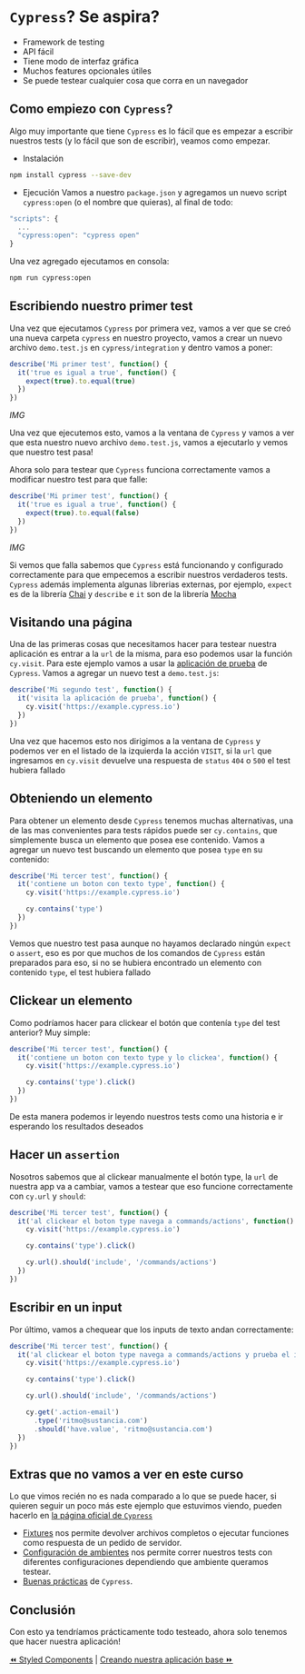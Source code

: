 # `Cypress`? Se aspira?
* Framework de testing
* API fácil
* Tiene modo de interfaz gráfica
* Muchos features opcionales útiles
* Se puede testear cualquier cosa que corra en un navegador

## Como empiezo con `Cypress`?
Algo muy importante que tiene `Cypress` es lo fácil que es empezar a escribir nuestros tests (y lo fácil que son de escribir), veamos como empezar.

- Instalación
```bash
npm install cypress --save-dev
```

- Ejecución
Vamos a nuestro `package.json` y agregamos un nuevo script `cypress:open` (o el nombre que quieras), al final de todo:
```javascript
"scripts": {
  ...
  "cypress:open": "cypress open"
}
```
Una vez agregado ejecutamos en consola:
```bash
npm run cypress:open
```

## Escribiendo nuestro primer test
Una vez que ejecutamos `Cypress` por primera vez, vamos a ver que se creó una nueva carpeta `cypress` en nuestro proyecto, vamos a crear un nuevo archivo `demo.test.js` en `cypress/integration` y dentro vamos a poner:
```javascript
describe('Mi primer test', function() {
  it('true es igual a true', function() {
    expect(true).to.equal(true)
  })
})
```

*IMG*

Una vez que ejecutemos esto, vamos a la ventana de `Cypress` y vamos a ver que esta nuestro nuevo archivo `demo.test.js`, vamos a ejecutarlo y vemos que nuestro test pasa!

Ahora solo para testear que `Cypress` funciona correctamente vamos a modificar nuestro test para que falle:
```javascript
describe('Mi primer test', function() {
  it('true es igual a true', function() {
    expect(true).to.equal(false)
  })
})
```

*IMG*

Si vemos que falla sabemos que `Cypress` está funcionando y configurado correctamente para que empecemos a escribir nuestros verdaderos tests. 
`Cypress` además implementa algunas librerias externas, por ejemplo, `expect` es de la librería [Chai](http://chaijs.com/) y `describe` e `it` son de la librería [Mocha](https://mochajs.org/)

## Visitando una página
Una de las primeras cosas que necesitamos hacer para testear nuestra aplicación es entrar a la `url` de la misma, para eso podemos usar la función `cy.visit`. Para este ejemplo vamos a usar la [aplicación de prueba](https://example.cypress.io) de `Cypress`. Vamos a agregar un nuevo test a `demo.test.js`:
```javascript
describe('Mi segundo test', function() {
  it('visita la aplicación de prueba', function() {
    cy.visit('https://example.cypress.io')
  })
})
```
Una vez que hacemos esto nos dirigimos a la ventana de `Cypress` y podemos ver en el listado de la izquierda la acción `VISIT`, si la `url` que ingresamos en `cy.visit` devuelve una respuesta de `status` `404` o `500` el test hubiera fallado

## Obteniendo un elemento
Para obtener un elemento desde `Cypress` tenemos muchas alternativas, una de las mas convenientes para tests rápidos puede ser `cy.contains`, que simplemente busca un elemento que posea ese contenido. Vamos a agregar un nuevo test buscando un elemento que posea `type` en su contenido:
```javascript
describe('Mi tercer test', function() {
  it('contiene un boton con texto type', function() {
    cy.visit('https://example.cypress.io')

    cy.contains('type')
  })
})
```
Vemos que nuestro test pasa aunque no hayamos declarado ningún `expect` o `assert`, eso es por que muchos de los comandos de `Cypress` están preparados para eso, si no se hubiera encontrado un elemento con contenido `type`, el test hubiera fallado

## Clickear un elemento
Como podríamos hacer para clickear el botón que contenía `type` del test anterior? Muy simple:
```javascript
describe('Mi tercer test', function() {
  it('contiene un boton con texto type y lo clickea', function() {
    cy.visit('https://example.cypress.io')

    cy.contains('type').click()
  })
})
```
De esta manera podemos ir leyendo nuestros tests como una historia e ir esperando los resultados deseados

## Hacer un `assertion`
Nosotros sabemos que al clickear manualmente el botón type, la `url` de nuestra app va a cambiar, vamos a testear que eso funcione correctamente con `cy.url` y `should`:
```javascript
describe('Mi tercer test', function() {
  it('al clickear el boton type navega a commands/actions', function() {
    cy.visit('https://example.cypress.io')

    cy.contains('type').click()

    cy.url().should('include', '/commands/actions')
  })
})
```

## Escribir en un input
Por último, vamos a chequear que los inputs de texto andan correctamente:
```javascript
describe('Mi tercer test', function() {
  it('al clickear el boton type navega a commands/actions y prueba el input de mail', function() {
    cy.visit('https://example.cypress.io')

    cy.contains('type').click()

    cy.url().should('include', '/commands/actions')

    cy.get('.action-email')
      .type('ritmo@sustancia.com')
      .should('have.value', 'ritmo@sustancia.com')
  })
})
```

## Extras que no vamos a ver en este curso
Lo que vimos recién no es nada comparado a lo que se puede hacer, si quieren seguir un poco más este ejemplo que estuvimos viendo, pueden hacerlo en [la página oficial de `Cypress`](https://docs.cypress.io/guides/getting-started/writing-your-first-test.html#Adding-More-Commands-and-Assertions)

* [Fixtures](https://docs.cypress.io/api/commands/fixture.html) nos permite devolver archivos completos o ejecutar funciones como respuesta de un pedido de servidor.
* [Configuración de ambientes](https://docs.cypress.io/api/plugins/configuration-api.html#) nos permite correr nuestros tests con diferentes configuraciones dependiendo que ambiente queramos testear.
* [Buenas prácticas](https://docs.cypress.io/guides/references/best-practices.html) de `Cypress`.

## Conclusión
Con esto ya tendríamos prácticamente todo testeado, ahora solo tenemos que hacer nuestra aplicación!

[⏪ Styled Components](./styled-components.md) | [Creando nuestra aplicación base ⏩](../steps/01-crear-base.md)